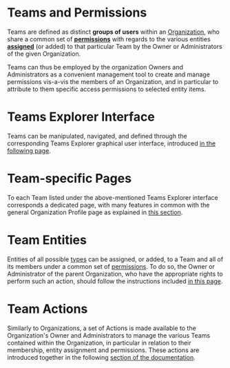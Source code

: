 # Teams and Permissions

Teams are defined as distinct **groups of users** within an [Organization](overview.md), who share a common set of **[permissions](/entities-general/permissions.md)** with regards to the various entities **[assigned](../actions/team/add-remove-entity.md)** (or added) to that particular Team by the Owner or Administrators of the given Organization. 

Teams can thus be employed by the organization Owners and Administrators as a convenient management tool to create and manage permissions vis-a-vis the members of an Organization, and in particular to attribute to them specific access permissions to selected entity items.

# Teams Explorer Interface

Teams can be manipulated, navigated, and defined through the corresponding Teams Explorer graphical user interface, introduced [in the following page](../ui/teams-explorer.md).

# Team-specific Pages

To each Team listed under the above-mentioned Teams Explorer interface corresponds a dedicated page, with many features in common with the general Organization Profile page as explained in [this section](../ui/team-pages.md).

# Team Entities

Entities of all possible [types](/entities-general/overview.md) can be assigned, or added, to a Team and all of its members under a common set of [permissions](/entities-general/permissions.md). To do so, the Owner or Administrator of the parent Organization, who have the appropriate rights to perform such an action, should follow the instructions included [in this page](../actions/team/add-remove-entity.md).

# Team Actions

Similarly to Organizations, a set of Actions is made available to the Organization's Owner and Administrators to manage the various Teams contained within the Organization, in particular in relation to their membership, entity assignment and permissions. These actions are introduced together in the following [section of the documentation](../actions/team/overview.md).










